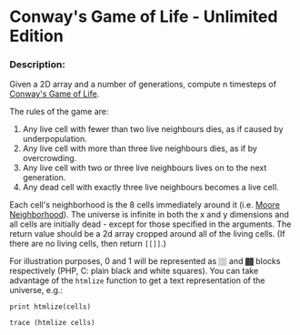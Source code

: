 # Conway's Game of Life - Unlimited Edition
### Description:

Given a 2D array and a number of generations, compute n timesteps of [Conway's Game of Life](http://en.wikipedia.org/wiki/Conway%27s_Game_of_Life).

The rules of the game are:

1. Any live cell with fewer than two live neighbours dies, as if caused by underpopulation.
2. Any live cell with more than three live neighbours dies, as if by overcrowding.
3. Any live cell with two or three live neighbours lives on to the next generation.
4. Any dead cell with exactly three live neighbours becomes a live cell.

Each cell's neighborhood is the 8 cells immediately around it (i.e. [Moore Neighborhood](https://en.wikipedia.org/wiki/Moore_neighborhood)). The universe is infinite in both the x and y dimensions and all cells are initially dead - except for those specified in the arguments. The return value should be a 2d array cropped around all of the living cells. (If there are no living cells, then return ```[[]]```.)

For illustration purposes, 0 and 1 will be represented as ```░░``` and ```▓▓``` blocks respectively (PHP, C: plain black and white squares). You can take advantage of the ```htmlize``` function to get a text representation of the universe, e.g.:

```print htmlize(cells)```

```trace (htmlize cells)```